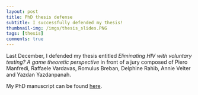 ```yaml
---
layout: post
title: PhD thesis defense
subtitle: I successfully defended my thesis!
thumbnail-img: /imgs/thesis_slides.PNG
tags: [thesis]
comments: true
---
```


Last December, I defended my thesis entitled _Eliminating HIV with voluntary testing? A game theoretic perspective_ in front of a jury composed of Piero Manfredi, Raffaele Vardavas, Romulus Breban, Delphine Rahib, Annie Velter and Yazdan Yazdanpanah.

My PhD manuscript can be found [here](https://theses.hal.science/tel-05058382).
